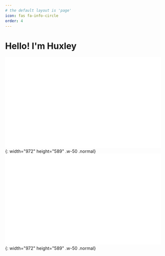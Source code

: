 ```yaml
---
# the default layout is 'page'
icon: fas fa-info-circle
order: 4
---
```


# Hello! I'm Huxley

![Huxley's GitHub stats](https://raw.githubusercontent.com/DavidHuxley/github-stats/master/generated/overview.svg#gh-dark-mode-only){: width="972" height="589" .w-50 .normal} ![Most Used Language](https://raw.githubusercontent.com/DavidHuxley/github-stats/master/generated/languages.svg#gh-dark-mode-only){: width="972" height="589" .w-50 .normal}

